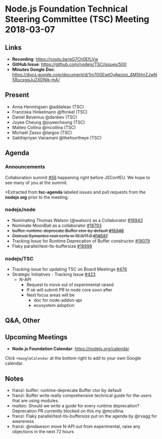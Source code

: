 # Node.js Foundation Technical Steering Committee (TSC) Meeting 2018-03-07

## Links

* **Recording**: https://youtu.be/qG7Ch0EfLVw
* **GitHub Issue**: https://github.com/nodejs/TSC/issues/500
* **Minutes Google Doc**: https://docs.google.com/document/d/1m70GEwtOyAwzqz_4M5hhrZJwN5RucxggJu2XDNjk-mA/

## Present

* Anna Henningsen @addaleax (TSC)
* Franziska Hinkelmann @fhinkel (TSC)
* Daniel Bevenius @danbev (TSC)
* Joyee Cheung @joyeecheung (TSC)
* Matteo Collina @mcollina (TSC)
* Michaël Zasso @targos (TSC)
* Sakthipriyan Vairamani @thefourtheye (TSC)

## Agenda

### Announcements

Collaboration summit [#56](https://github.com/nodejs/summit/issues/56) happening right before JSConfEU. We hope to see many of you at the summit.

*Extracted from **tsc-agenda** labeled issues and pull requests from the **nodejs org** prior to the meeting.

### nodejs/node

* Nominating Thomas Watson (@watson) as a Collaborator [#18943](https://github.com/nodejs/node/issues/18943)
* Nominate MoonBall as a collaborator [#18793](https://github.com/nodejs/node/issues/18793)
* ~~buffer: runtime-deprecate Buffer ctor by default [#15346](https://github.com/nodejs/node/pull/15346)~~
* ~~Distrust Symantec root certs in 10.0/11.0 [#14537](https://github.com/nodejs/node/issues/14537)~~
* Tracking Issue for Runtime Deprecation of Buffer constructor [#19079](https://github.com/nodejs/node/issues/19079)
* Flaky parallel/test-tls-buffersize [#18998](https://github.com/nodejs/node/issues/18998)

### nodejs/TSC

* Tracking issue for updating TSC on Board Meetings [#476](https://github.com/nodejs/TSC/issues/476)
* Strategic Initiatives - Tracking Issue [#423](https://github.com/nodejs/TSC/issues/423)
  * N-API
    * Request to move out of experimental raised
    * If ok will submit PR to node core soon after
    * Next focus areas will be
      * doc for node-addon-api
      * ecosystem adoption

## Q&A, Other

## Upcoming Meetings

* **Node.js Foundation Calendar**: https://nodejs.org/calendar

Click `+GoogleCalendar` at the bottom right to add to your own Google calendar.

## Notes

* franzi: buffer: runtime-deprecate Buffer ctor by default
* franzi: Buffer write really comprehensive technical guide for the users that are using modules.
* matteo: Should we write a guide for every runtime deprecation? Deprecation PR currently blocked on this my @mcollina.
* franzi: Flaky parallel/test-tls-buffersize put on the agenda by @rvagg for awareness
* franzi: @mdawson move N-API out from experimental, raise any objections in the next 72 hours
